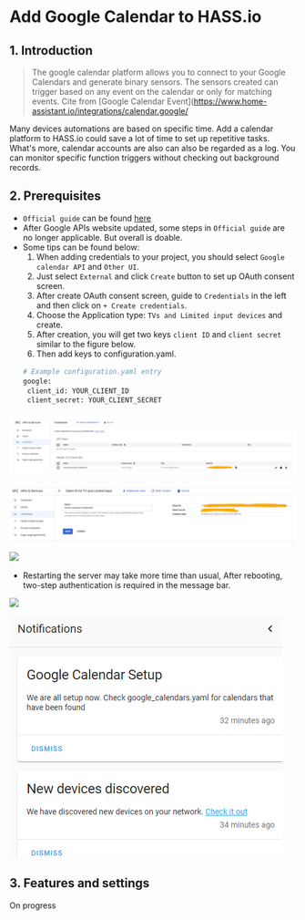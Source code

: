 # Add Google Calendar to HASS.io

## 1. Introduction

> The google calendar platform allows you to connect to your Google Calendars and generate binary sensors. The sensors created can trigger based on any event on the calendar or only for matching events. Cite from [Google Calendar Event](https://www.home-assistant.io/integrations/calendar.google/

  Many devices automations are based on specific time. Add a calendar platform to HASS.io could save a lot of time to set up repetitive tasks. What's more, calendar accounts are also can also be regarded as a log. You can monitor specific function triggers without checking out background records.


## 2. Prerequisites
  
  * `Official guide` can be found [here](https://www.home-assistant.io/integrations/calendar.google/#prerequisites)
  * After Google APIs website updated, some steps in `Official guide` are no longer applicable. But overall is doable.
  * Some tips can be found below:
    1. When adding credentials to your project, you should select `Google calendar API` and `Other UI`.
    2. Just select `External` and click `Create` button to set up OAuth consent screen.
    3. After create OAuth consent screen, guide to `Credentials` in the left and then click on `+ Create credentials`.
    4. Choose the Application type: `TVs and Limited input devices` and create.
    5. After creation, you will get two keys `client ID` and `client secret` similar to the figure below.
    6. Then add keys to configuration.yaml.
     ```python
    # Example configuration.yaml entry
    google:
      client_id: YOUR_CLIENT_ID
      client_secret: YOUR_CLIENT_SECRET
    ``` 

![](https://github.com/Gry1995/Iot-Project/blob/master/Add%20Google%20Calendar%20to%20HASS.io/keys.PNG)

![](https://github.com/Gry1995/Iot-Project/blob/master/Add%20Google%20Calendar%20to%20HASS.io/two%20keys.PNG)

![](blank)

  * Restarting the server may take more time than usual, After rebooting, two-step authentication is required in the message bar.
 
![](blank)
 
![](https://github.com/Gry1995/Iot-Project/blob/master/Add%20Google%20Calendar%20to%20HASS.io/message.png)



## 3. Features and settings

On progress

